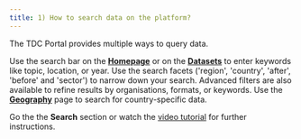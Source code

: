 ```yaml
---
title: 1) How to search data on the platform?
---
```


The TDC Portal provides multiple ways to query data. 

Use the search bar on the [__Homepage__](https://portal.transport-data.org/) or on the [__Datasets__](https://portal.transport-data.org/datasets) to enter keywords like topic, location, or year. Use the search facets ('region', 'country', 'after', 'before' and 'sector') to narrow down your search. Advanced filters are also available to refine results by organisations, formats, or keywords. Use the [__Geography__](https://portal.transport-data.org/geography) page to search for country-specific data.

Go the the __Search__ section or watch the [video tutorial](https://github.com/user-attachments/assets/d5d5c2b0-b761-4435-8c09-252fcba21529) for further instructions.






